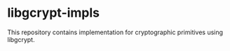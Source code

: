 # libgcrypt-impls
This repository contains implementation for cryptographic primitives using libgcrypt.
